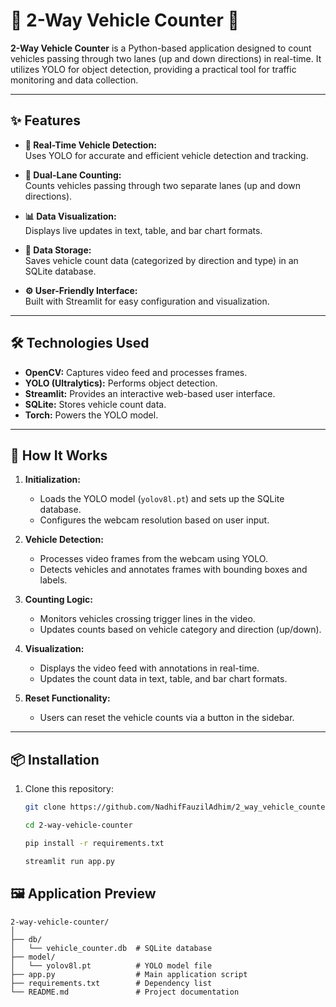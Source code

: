 # 🚗 2-Way Vehicle Counter 🚦  

**2-Way Vehicle Counter** is a Python-based application designed to count vehicles passing through two lanes (up and down directions) in real-time. It utilizes YOLO for object detection, providing a practical tool for traffic monitoring and data collection.  

---

## ✨ Features  
- **🚙 Real-Time Vehicle Detection:**  
  Uses YOLO for accurate and efficient vehicle detection and tracking.  

- **🔄 Dual-Lane Counting:**  
  Counts vehicles passing through two separate lanes (up and down directions).  

- **📊 Data Visualization:**  
  Displays live updates in text, table, and bar chart formats.  

- **💾 Data Storage:**  
  Saves vehicle count data (categorized by direction and type) in an SQLite database.  

- **⚙️ User-Friendly Interface:**  
  Built with Streamlit for easy configuration and visualization.  

---

## 🛠️ Technologies Used  
- **OpenCV:** Captures video feed and processes frames.  
- **YOLO (Ultralytics):** Performs object detection.  
- **Streamlit:** Provides an interactive web-based user interface.  
- **SQLite:** Stores vehicle count data.  
- **Torch:** Powers the YOLO model.  

---

## 🚀 How It Works  
1. **Initialization:**  
   - Loads the YOLO model (`yolov8l.pt`) and sets up the SQLite database.  
   - Configures the webcam resolution based on user input.  

2. **Vehicle Detection:**  
   - Processes video frames from the webcam using YOLO.  
   - Detects vehicles and annotates frames with bounding boxes and labels.  

3. **Counting Logic:**  
   - Monitors vehicles crossing trigger lines in the video.  
   - Updates counts based on vehicle category and direction (up/down).  

4. **Visualization:**  
   - Displays the video feed with annotations in real-time.  
   - Updates the count data in text, table, and bar chart formats.  

5. **Reset Functionality:**  
   - Users can reset the vehicle counts via a button in the sidebar.  

---

## 📦 Installation  
1. Clone this repository:  
   ```bash
   git clone https://github.com/NadhifFauzilAdhim/2_way_vehicle_counter.git
   ```
   ```bash
   cd 2-way-vehicle-counter
    ```
    ```bash
    pip install -r requirements.txt
    ```
    ```bash
    streamlit run app.py
    ```

## 🖼️ Application Preview

    2-way-vehicle-counter/
    │
    ├── db/
    │   └── vehicle_counter.db  # SQLite database
    ├── model/
    │   └── yolov8l.pt          # YOLO model file
    ├── app.py                  # Main application script
    ├── requirements.txt        # Dependency list
    └── README.md               # Project documentation
    

    


